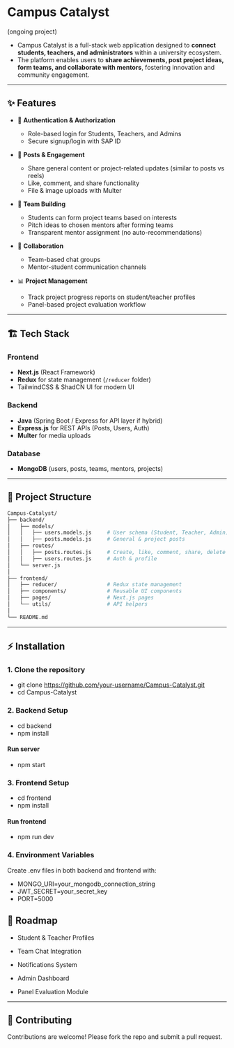 # Campus Catalyst   
(ongoing project)
- Campus Catalyst is a full-stack web application designed to **connect students, teachers, and administrators** within a university ecosystem.  
- The platform enables users to **share achievements, post project ideas, form teams, and collaborate with mentors**, fostering innovation and community engagement.  

---

## ✨ Features  

- 🔑 **Authentication & Authorization**  
  - Role-based login for Students, Teachers, and Admins  
  - Secure signup/login with SAP ID  

- 📝 **Posts & Engagement**  
  - Share general content or project-related updates (similar to posts vs reels)  
  - Like, comment, and share functionality  
  - File & image uploads with Multer  

- 👥 **Team Building**  
  - Students can form project teams based on interests  
  - Pitch ideas to chosen mentors after forming teams  
  - Transparent mentor assignment (no auto-recommendations)  

- 💬 **Collaboration**  
  - Team-based chat groups  
  - Mentor-student communication channels  

- 📊 **Project Management**  
  - Track project progress reports on student/teacher profiles  
  - Panel-based project evaluation workflow  

---

## 🏗️ Tech Stack  

### Frontend  
- **Next.js** (React Framework)  
- **Redux** for state management (`/reducer` folder)  
- TailwindCSS & ShadCN UI for modern UI  

### Backend  
- **Java** (Spring Boot / Express for API layer if hybrid)  
- **Express.js** for REST APIs (Posts, Users, Auth)  
- **Multer** for media uploads  

### Database  
- **MongoDB** (users, posts, teams, mentors, projects)  

---

## 📂 Project Structure  

```bash
Campus-Catalyst/
├── backend/
│   ├── models/
│   │   ├── users.models.js     # User schema (Student, Teacher, Admin)
│   │   ├── posts.models.js     # General & project posts
│   ├── routes/
│   │   ├── posts.routes.js     # Create, like, comment, share, delete
│   │   ├── users.routes.js     # Auth & profile
│   └── server.js
│
├── frontend/
│   ├── reducer/                # Redux state management
│   ├── components/             # Reusable UI components
│   ├── pages/                  # Next.js pages
│   └── utils/                  # API helpers
│
└── README.md
```

---


## ⚡ Installation
### 1. Clone the repository
- git clone https://github.com/your-username/Campus-Catalyst.git
- cd Campus-Catalyst

### 2. Backend Setup
- cd backend
- npm install
#### Run server
- npm start

### 3. Frontend Setup
- cd frontend
- npm install
#### Run frontend
- npm run dev

### 4. Environment Variables

Create .env files in both backend and frontend with:

- MONGO_URI=your_mongodb_connection_string
- JWT_SECRET=your_secret_key
- PORT=5000

## 🚀 Roadmap

 - Student & Teacher Profiles

 - Team Chat Integration

 - Notifications System

 - Admin Dashboard

 - Panel Evaluation Module

 ---

## 🤝 Contributing

Contributions are welcome! Please fork the repo and submit a pull request.


